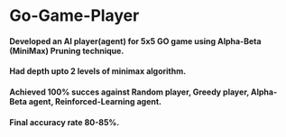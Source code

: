 # Go-Game-Player
#### Developed an AI player(agent) for 5x5 GO game using Alpha-Beta (MiniMax) Pruning technique.
#### Had depth upto 2 levels of minimax algorithm.
#### Achieved 100% succes against Random player, Greedy player, Alpha-Beta agent, Reinforced-Learning agent.
#### Final accuracy rate 80-85%.
